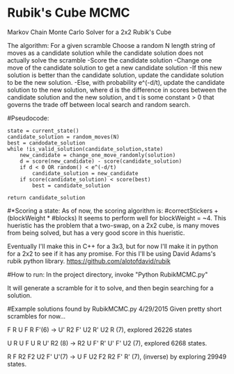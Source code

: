 # Rubik's Cube MCMC
Markov Chain Monte Carlo Solver for a 2x2 Rubik's Cube

The algorithm:
	For a given scramble
	Choose a random N length string of moves as a candidate solution
	while the candidate solution does not actually solve the scramble
		-Score the candidate solution
		-Change one move of the candidate solution to get a new candidate solution
		-If this new solution is better than the candidate solution, update the candidate solution to be the new solution.
		-Else, with probability e^(-d/t), update the candidate solution to the new solution, where d is the difference in scores between the candidate solution and the new solution, and t is some constant > 0 that governs the trade off between local search and random search.

#Pseudocode:

	state = current_state()
	candidate_solution = random_moves(N)
	best = candodate_solution
	while !is_valid_solution(candidate_solution,state)
		new_candidate = change_one_move_randomly(solution)
		d = score(new_candidate) - score(candidate_solution)
		if d < 0 OR random() < e^(-d/t)
			candidate_solution = new_candidate
		if score(candidate_solution) < score(best)
			best = candidate_solution

	return candidate_solution



#*Scoring a state:
As of now, the scoring algorithm is: #correctStickers + (blockWeight * #blocks)
It seems to perform well for blockWeight = ~4. This hueristic has the problem that a two-swap, on a 2x2 cube, is many moves from being solved, but has a very good score in this hueristic.


Eventually I'll make this in C++ for a 3x3, but for now I'll make it in python for a 2x2 to see if it has any promise. For this I'll be using David Adams's rubik python library. https://github.com/alotofdavid/rubik

#How to run:
In the project directory, invoke "Python RubikMCMC.py"

It will generate a scramble for it to solve, and then begin searching for a solution.

#Example solutions found by RubikMCMC.py 
4/29/2015
Given pretty short scrambles for now...

F R U F R F'(6) -> U' R2 F' U2 R' U2 R (7), explored 26226 states

U R U F U R U' R2 (8) -> R2 U F' R' U' F' U2 (7), explored 6268 states.

R F R2 F2 U2 F' U'(7) -> U F U2 F2 R2 F' R' (7), (inverse) by exploring 29949 states.

